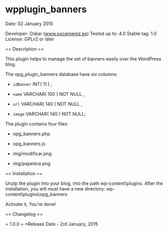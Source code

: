 wpplugin_banners
=================
Date: 02 January 2015

Developer: Oskar  (www.oscarperez.es)
Tested up to: 4.0
Stable tag: 1.0
License: GPLv2 or later

== Description ==

This plugin helps to manage the set of banners easily over the WordPress blog.

The opg_plugin_banners database have six columns:

- `idBanner` INT( 11 ) , 

- `name` VARCHAR( 100 ) NOT NULL , 

- `url` VARCHAR( 140 ) NOT NULL , 

- `image` VARCHAR( 140 ) NOT NULL;


The plugin contains four files:

- opg_banners.php

- opg_banners.js

- img/modificar.png

- img/papelera.png


== Installation ==

Unzip the plugin into your blog, into the path wp-content\plugins.
After the installation, you will must have a new directory: wp-content\plugins\opg_banners

Activate it, 
You're done!

== Changelog ==

= 1.0.0 =
*Release Date - 2rd January, 2015